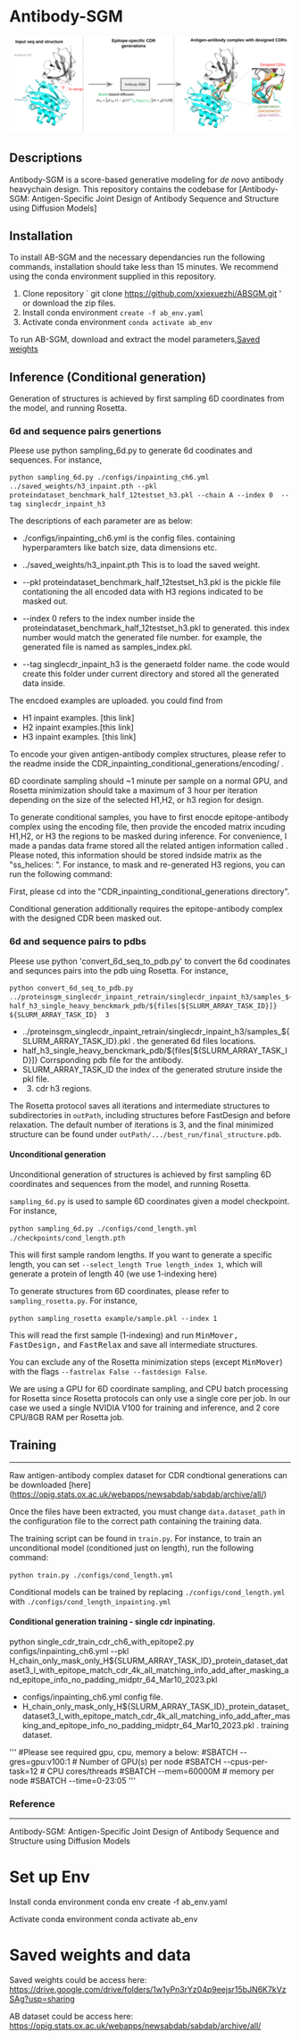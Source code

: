 # Antibody-SGM

![Antibody-SGM schematic](/banner_toc.png)



## Descriptions

Antibody-SGM is a score-based generative modeling for *de novo* antibody heavychain design. This repository contains the codebase for [Antibody-SGM: Antigen-Specific Joint Design of Antibody Sequence and Structure using Diffusion Models]


## Installation

To install AB-SGM and the necessary dependancies run the following commands, installation should take less than 15 minutes. We recommend using the conda environment supplied in this repository.

1. Clone repository ` git clone https://github.com/xxiexuezhi/ABSGM.git ' or download the zip files.
2. Install conda environment `create -f ab_env.yaml`
3. Activate conda environment `conda activate ab_env`
   
To run AB-SGM, download and extract the model parameters,[Saved weights](https://drive.google.com/drive/folders/1w1yPn3rYz04p9eejsr15bJN6K7kVzSAg?usp=sharing)


## Inference (Conditional generation)

Generation of structures is achieved by first sampling 6D coordinates from the model, and running Rosetta. 

### 6d and sequence pairs genertions

Pleese use python sampling_6d.py to generate 6d coodinates and sequences. For instance,  
```
python sampling_6d.py ./configs/inpainting_ch6.yml ../saved_weights/h3_inpaint.pth --pkl proteindataset_benchmark_half_12testset_h3.pkl --chain A --index 0  --tag singlecdr_inpaint_h3
```
The descriptions of each parameter are as below:

  * ./configs/inpainting_ch6.yml is the config files. containing hyperparamters like batch size, data dimensions etc.
  
  * ../saved_weights/h3_inpaint.pth  This is to load the saved weight. 
  
  * --pkl proteindataset_benchmark_half_12testset_h3.pkl is the pickle file contationing the all encoded data with H3 regions indicated to be masked out. 

  * --index 0 refers to the index number inside the proteindataset_benchmark_half_12testset_h3.pkl to generated. this index number would match the generated file number. for example, the generated file is named as samples_index.pkl.

  * --tag singlecdr_inpaint_h3 is the generaetd folder name. the code would create this folder under current directory and stored all the generated data inside.  



The encdoed examples are uploaded. you could find from 

* H1 inpaint examples. [this link]
* H2 inpaint examples.[this link]
* H3 inpaint examples. [this link]

To encode your given antigen-antibody complex structures, please refer to the readme inside the CDR_inpainting_conditional_generations/encoding/ . 


6D coordinate sampling should ~1 minute per sample on a normal GPU, and Rosetta minimization should take a maximum of 3 hour per iteration depending on the size of the selected H1,H2, or h3 region for design.


To generate conditional samples, you have to first enocde epitope-antibody complex using the encoding file, then provide the encoded matrix incuding H1,H2, or H3 the regions to be masked during inference. For convenience, I made a pandas data frame stored all the related antigen information called . Please noted, this information should be stored indside matrix as the "ss_helices: ".  For instance, to mask and re-generated H3 regions, you can run the following command:

First, please cd into the "CDR_inpainting_conditional_generations directory".




Conditional generation additionally requires the epitope-antibody complex with the designed CDR been masked out.



### 6d and sequence pairs to pdbs


 Pleese use python 'convert_6d_seq_to_pdb.py' to convert the 6d coodinates and sequnces pairs into the pdb uing Rosetta. For instance,  
 ```
 python convert_6d_seq_to_pdb.py ../proteinsgm_singlecdr_inpaint_retrain/singlecdr_inpaint_h3/samples_${SLURM_ARRAY_TASK_ID}.pkl half_h3_single_heavy_benckmark_pdb/${files[${SLURM_ARRAY_TASK_ID}]}  ${SLURM_ARRAY_TASK_ID}  3
```


 * ../proteinsgm_singlecdr_inpaint_retrain/singlecdr_inpaint_h3/samples_${SLURM_ARRAY_TASK_ID}.pkl . the generated 6d files locations.
 * half_h3_single_heavy_benckmark_pdb/${files[${SLURM_ARRAY_TASK_ID}]} Corrsponding pdb file for the antibody.
 * SLURM_ARRAY_TASK_ID the index of the generated struture inside the pkl file.
 * 3. cdr h3 regions. 


The Rosetta protocol saves all iterations and intermediate structures to subdirectories in `outPath`, including structures before FastDesign and before relaxation. The default number of iterations is 3, and the final minimized structure can be found under `outPath/.../best_run/final_structure.pdb`.



#### Unconditional generation

Unconditional generation of structures is achieved by first sampling 6D coordinates and sequences from the model, and running Rosetta.

`sampling_6d.py` is used to sample 6D coordinates given a model checkpoint. For instance,

`python sampling_6d.py ./configs/cond_length.yml ./checkpoints/cond_length.pth`

This will first sample random lengths. If you want to generate a specific length, you can set `--select_length True length_index 1`, which will generate a protein of length 40 (we use 1-indexing here)

To generate structures from 6D coordinates, please refer to `sampling_rosetta.py`. For instance,

`python sampling_rosetta example/sample.pkl --index 1`

This will read the first sample (1-indexing) and run <tt>MinMover, FastDesign,</tt> and <tt>FastRelax</tt> and save all intermediate structures.

You can exclude any of the Rosetta minimization steps (except <tt>MinMover</tt>) with the flags `--fastrelax False --fastdesign False`.

We are using a GPU for 6D coordinate sampling, and CPU batch processing for Rosetta since Rosetta protocols can only use a single core per job. In our case we used a single NVIDIA V100 for training and inference, and 2 core CPU/8GB RAM per Rosetta job.







## Training
---
Raw antigen-antibody complex dataset for CDR condtional generations can be downloaded [here] (https://opig.stats.ox.ac.uk/webapps/newsabdab/sabdab/archive/all/)

Once the files have been extracted, you must change `data.dataset_path` in the configuration file to the correct path containing the training data.

The training script can be found in `train.py`. For instance, to train an unconditional model (conditioned just on length), run the following command:

`python train.py ./configs/cond_length.yml`

Conditional models can be trained by replacing `./configs/cond_length.yml` with `./configs/cond_length_inpainting.yml`

#### Conditional generation training - single cdr inpinating.

python single_cdr_train_cdr_ch6_with_epitope2.py  configs/inpainting_ch6.yml --pkl H_chain_only_mask_only_H${SLURM_ARRAY_TASK_ID}_protein_dataset_dataset3_l_with_epitope_match_cdr_4k_all_matching_info_add_after_masking_and_epitope_info_no_padding_midptr_64_Mar10_2023.pkl
* configs/inpainting_ch6.yml   config file.
* H_chain_only_mask_only_H${SLURM_ARRAY_TASK_ID}_protein_dataset_dataset3_l_with_epitope_match_cdr_4k_all_matching_info_add_after_masking_and_epitope_info_no_padding_midptr_64_Mar10_2023.pkl . training dataset.

'''
#Please see required gpu, cpu, memory a below:
#SBATCH --gres=gpu:v100:1              # Number of GPU(s) per node
#SBATCH --cpus-per-task=12       # CPU cores/threads
#SBATCH --mem=60000M               # memory per node
#SBATCH --time=0-23:05
'''



### Reference
---
Antibody-SGM: Antigen-Specific Joint Design of Antibody Sequence and Structure using Diffusion Models



# Set up Env
Install conda environment conda env create -f ab_env.yaml

Activate conda environment conda activate ab_env

# Saved weights and data
Saved weights could be access here: https://drive.google.com/drive/folders/1w1yPn3rYz04p9eejsr15bJN6K7kVzSAg?usp=sharing

AB dataset could be access here: https://opig.stats.ox.ac.uk/webapps/newsabdab/sabdab/archive/all/
